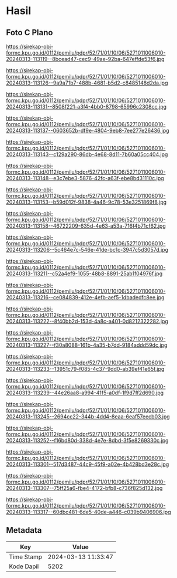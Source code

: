 # Hasil

## Foto C Plano

https://sirekap-obj-formc.kpu.go.id/0112/pemilu/pdpr/52/71/01/10/06/5271011006010-20240313-113119--8bcead47-cec9-49ae-92ba-647effde53f6.jpg

https://sirekap-obj-formc.kpu.go.id/0112/pemilu/pdpr/52/71/01/10/06/5271011006010-20240313-113126--9a9a71b7-488b-4681-b5d2-c8485148d2da.jpg

https://sirekap-obj-formc.kpu.go.id/0112/pemilu/pdpr/52/71/01/10/06/5271011006010-20240313-113131--8508f221-a3f4-4bb0-8798-65996c2308cc.jpg

https://sirekap-obj-formc.kpu.go.id/0112/pemilu/pdpr/52/71/01/10/06/5271011006010-20240313-113137--0603652b-df9e-4804-9eb8-7ee277e26436.jpg

https://sirekap-obj-formc.kpu.go.id/0112/pemilu/pdpr/52/71/01/10/06/5271011006010-20240313-113143--c129a290-86db-4e68-8d11-7b60a05cc404.jpg

https://sirekap-obj-formc.kpu.go.id/0112/pemilu/pdpr/52/71/01/10/06/5271011006010-20240313-113148--e3c7ebe3-5876-42fc-a63f-ebe8bd31110c.jpg

https://sirekap-obj-formc.kpu.go.id/0112/pemilu/pdpr/52/71/01/10/06/5271011006010-20240313-113153--b59d012f-9838-4a46-9c78-53e3251869f8.jpg

https://sirekap-obj-formc.kpu.go.id/0112/pemilu/pdpr/52/71/01/10/06/5271011006010-20240313-113158--46722209-635d-4e63-a53a-716f4b71cf62.jpg

https://sirekap-obj-formc.kpu.go.id/0112/pemilu/pdpr/52/71/01/10/06/5271011006010-20240313-113206--5c464e7c-546e-41de-bc1c-3947c5d3057d.jpg

https://sirekap-obj-formc.kpu.go.id/0112/pemilu/pdpr/52/71/01/10/06/5271011006010-20240313-113211--c52a4ef9-1055-48b8-8891-25ab1f04976f.jpg

https://sirekap-obj-formc.kpu.go.id/0112/pemilu/pdpr/52/71/01/10/06/5271011006010-20240313-113216--ce084839-412e-4efb-aef5-1dbadedfc8ee.jpg

https://sirekap-obj-formc.kpu.go.id/0112/pemilu/pdpr/52/71/01/10/06/5271011006010-20240313-113222--8f40bb2d-153d-4a8c-a401-0d8212322282.jpg

https://sirekap-obj-formc.kpu.go.id/0112/pemilu/pdpr/52/71/01/10/06/5271011006010-20240313-113227--f30a8088-161b-4a35-b7dd-9184addd59dc.jpg

https://sirekap-obj-formc.kpu.go.id/0112/pemilu/pdpr/52/71/01/10/06/5271011006010-20240313-113233--13951c79-f085-4c37-9dd0-ab39ef41e65f.jpg

https://sirekap-obj-formc.kpu.go.id/0112/pemilu/pdpr/52/71/01/10/06/5271011006010-20240313-113239--44e26aa8-a994-41f5-a0df-1f9d7ff2d690.jpg

https://sirekap-obj-formc.kpu.go.id/0112/pemilu/pdpr/52/71/01/10/06/5271011006010-20240313-113245--2694cc22-344b-4dd4-8eaa-6eaf57eecb03.jpg

https://sirekap-obj-formc.kpu.go.id/0112/pemilu/pdpr/52/71/01/10/06/5271011006010-20240313-113252--f16bd80d-338d-4e7e-8dbd-3f5e8269330c.jpg

https://sirekap-obj-formc.kpu.go.id/0112/pemilu/pdpr/52/71/01/10/06/5271011006010-20240313-113301--517d3487-44c9-45f9-a02e-4b428bd3e28c.jpg

https://sirekap-obj-formc.kpu.go.id/0112/pemilu/pdpr/52/71/01/10/06/5271011006010-20240313-113307--75ff25a6-fbe4-4172-bfb8-c736f825d132.jpg

https://sirekap-obj-formc.kpu.go.id/0112/pemilu/pdpr/52/71/01/10/06/5271011006010-20240313-113317--60dbc481-6de5-40de-a446-c039b9406906.jpg


## Metadata

| Key        | Value               |
| ---------- | ------------------- |
| Time Stamp | 2024-03-13 11:33:47 |
| Kode Dapil | 5202                |



